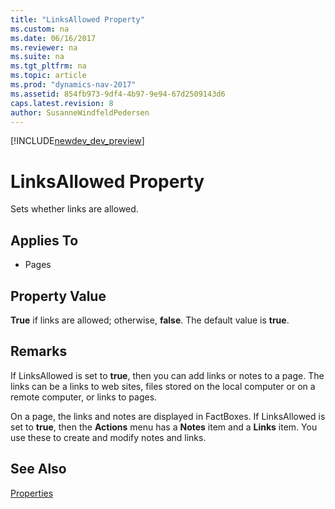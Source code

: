 ```yaml
---
title: "LinksAllowed Property"
ms.custom: na
ms.date: 06/16/2017
ms.reviewer: na
ms.suite: na
ms.tgt_pltfrm: na
ms.topic: article
ms.prod: "dynamics-nav-2017"
ms.assetid: 854fb973-9df4-4b97-9e94-67d2509143d6
caps.latest.revision: 8
author: SusanneWindfeldPedersen
---
```


[!INCLUDE[newdev_dev_preview](../includes/newdev_dev_preview.md)]

# LinksAllowed Property
Sets whether links are allowed.  
  
## Applies To  
  
-   Pages  
  
## Property Value  
 **True** if links are allowed; otherwise, **false**. The default value is **true**.  
  
## Remarks  
 If LinksAllowed is set to **true**, then you can add links or notes to a page. The links can be a links to web sites, files stored on the local computer or on a remote computer, or links to pages.  
  
 On a page, the links and notes are displayed in FactBoxes. If LinksAllowed is set to **true**, then the **Actions** menu has a **Notes** item and a **Links** item. You use these to create and modify notes and links.  
  
## See Also  
 [Properties](devenv-properties.md)